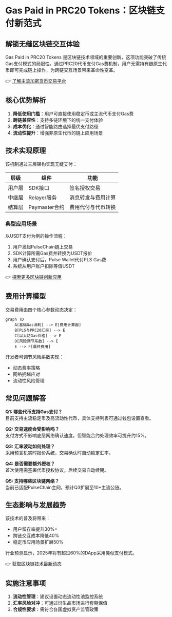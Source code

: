 # Gas Paid in PRC20 Tokens：区块链支付新范式  

## 解锁无缝区块链交互体验  
Gas Paid in PRC20 Tokens 是区块链技术领域的重要创新，这项功能突破了传统Gas支付模式的局限性。通过PRC20代币支付Gas费机制，用户无需持有链原生代币即可完成链上操作，为跨链交互场景带来革命性变革。  

👉 [了解主流加密货币交易平台](https://bit.ly/okx_welcome)  

## 核心优势解析  
1. **降低使用门槛**：用户可直接使用稳定币或主流代币支付Gas费  
2. **跨链兼容性**：支持多链环境下的统一支付体验  
3. **成本优化**：通过智能路由选择最优支付路径  
4. **流动性提升**：增强非原生代币的链上应用场景  

## 技术实现原理  
该机制通过三层架构实现无缝支付：  

| 层级 | 组件 | 功能 |
|------|------|------|
| 用户层 | SDK接口 | 签名授权交易 |
| 中继层 | Relayer服务 | 消息转发与费用计算 |
| 结算层 | Paymaster合约 | 费用代付与代币转换 |

### 典型应用场景  
以USDT支付为例的操作流程：  
1. 用户发起PulseChain链上交易  
2. SDK计算所需Gas费并转换为USDT报价  
3. 用户确认支付后，Pulse Wallet代付PLS Gas费  
4. 系统从用户账户扣除等值USDT  

👉 [探索更多区块链创新应用](https://bit.ly/okx_welcome)  

## 费用计算模型  
交易费用由四个核心参数动态决定：  

```mermaid
graph TD
    A[基础Gas消耗] --> E[费用计算器]
    B[PLS与PRC20汇率] --> E
    C[以太坊Gas价格] --> E
    D[风险调节系数] --> E
    E --> F[最终费用]
```

开发者可调节风险系数实现：  
- 动态费率策略  
- 网络拥堵应对  
- 流动性风险管理  

## 常见问题解答  
**Q1: 哪些代币支持Gas支付？**  
目前支持主流稳定币及高流动性代币，具体支持列表可通过钱包设置查看。  

**Q2: 交易速度会受影响吗？**  
支付方式不影响底层网络确认速度，但智能合约处理效率可提升约15%。  

**Q3: 汇率波动如何处理？**  
采用预言机实时报价系统，交易确认时自动锁定汇率。  

**Q4: 是否需要额外授权？**  
首次使用需签署代币授权协议，后续交易自动续期。  

**Q5: 支持哪些区块链网络？**  
当前已适配PulseChain主网，预计Q3扩展至10+主流公链。  

## 生态影响与发展趋势  
该技术的普及将带来：  
- 用户留存率提升30%+  
- 跨链交互成本降低40%  
- 稳定币应用场景扩展50%  

行业预测显示，2025年将有超过60%的DApp采用类似支付模式。  

👉 [获取区块链技术最新动态](https://bit.ly/okx_welcome)  

## 实施注意事项  
1. **流动性管理**：建议设置动态流动性池监控系统  
2. **汇率风险对冲**：可通过衍生品市场进行套期保值  
3. **合规性要求**：需符合各国虚拟资产监管政策  